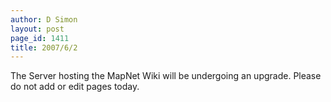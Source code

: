 ```yaml
---
author: D Simon
layout: post
page_id: 1411
title: 2007/6/2
---
```

The Server hosting the MapNet Wiki will be undergoing an upgrade. Please do not add or edit pages today.


